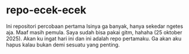 # repo-ecek-ecek
Ini repositori percobaan pertama
Isinya ga banyak, hanya sekedar ngetes aja. Maaf masih pemula.
Saya sudah bisa pakai gitm, hahaha (25 oktober 2025). 
Akan ku ingat hari ini dan ini adalah repo pertamaku. 
Ga akan aku hapus kalau bukan demi sesuatu yang penting.
